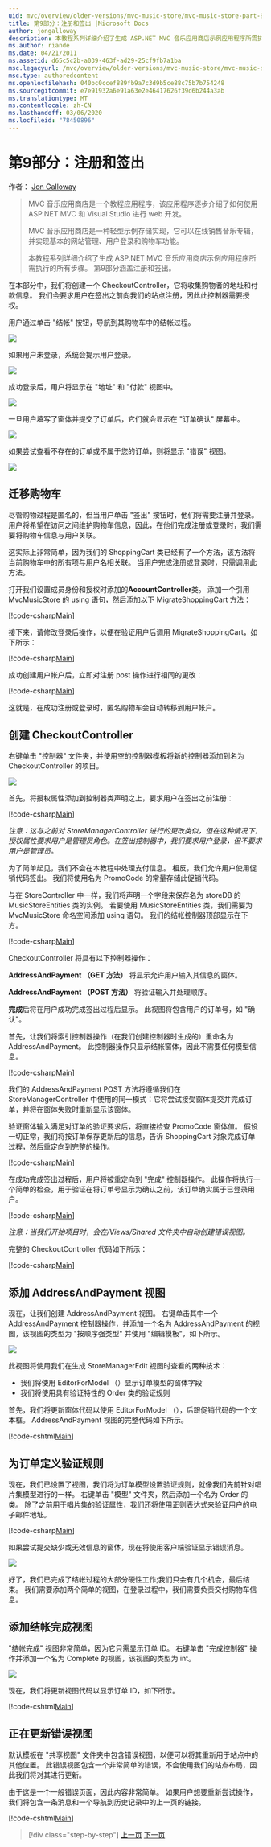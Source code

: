 ```yaml
---
uid: mvc/overview/older-versions/mvc-music-store/mvc-music-store-part-9
title: 第9部分：注册和签出 |Microsoft Docs
author: jongalloway
description: 本教程系列详细介绍了生成 ASP.NET MVC 音乐应用商店示例应用程序所需执行的所有步骤。 第9部分涵盖注册和签出。
ms.author: riande
ms.date: 04/21/2011
ms.assetid: d65c5c2b-a039-463f-ad29-25cf9fb7a1ba
msc.legacyurl: /mvc/overview/older-versions/mvc-music-store/mvc-music-store-part-9
msc.type: authoredcontent
ms.openlocfilehash: 040bc0ccef889fb9a7c3d9b5ce88c75b7b754248
ms.sourcegitcommit: e7e91932a6e91a63e2e46417626f39d6b244a3ab
ms.translationtype: MT
ms.contentlocale: zh-CN
ms.lasthandoff: 03/06/2020
ms.locfileid: "78450896"
---
```

# <a name="part-9-registration-and-checkout"></a>第9部分：注册和签出

作者： [Jon Galloway](https://github.com/jongalloway)

> MVC 音乐应用商店是一个教程应用程序，该应用程序逐步介绍了如何使用 ASP.NET MVC 和 Visual Studio 进行 web 开发。  
>   
> MVC 音乐应用商店是一种轻型示例存储实现，它可以在线销售音乐专辑，并实现基本的网站管理、用户登录和购物车功能。  
>   
> 本教程系列详细介绍了生成 ASP.NET MVC 音乐应用商店示例应用程序所需执行的所有步骤。 第9部分涵盖注册和签出。

在本部分中，我们将创建一个 CheckoutController，它将收集购物者的地址和付款信息。 我们会要求用户在签出之前向我们的站点注册，因此此控制器需要授权。

用户通过单击 "结帐" 按钮，导航到其购物车中的结帐过程。

![](mvc-music-store-part-9/_static/image1.jpg)

如果用户未登录，系统会提示用户登录。

![](mvc-music-store-part-9/_static/image1.png)

成功登录后，用户将显示在 "地址" 和 "付款" 视图中。

![](mvc-music-store-part-9/_static/image2.png)

一旦用户填写了窗体并提交了订单后，它们就会显示在 "订单确认" 屏幕中。

![](mvc-music-store-part-9/_static/image3.png)

如果尝试查看不存在的订单或不属于您的订单，则将显示 "错误" 视图。

![](mvc-music-store-part-9/_static/image4.png)

## <a name="migrating-the-shopping-cart"></a>迁移购物车

尽管购物过程是匿名的，但当用户单击 "签出" 按钮时，他们将需要注册并登录。 用户将希望在访问之间维护购物车信息，因此，在他们完成注册或登录时，我们需要将购物车信息与用户关联。

这实际上非常简单，因为我们的 ShoppingCart 类已经有了一个方法，该方法将当前购物车中的所有项与用户名相关联。 当用户完成注册或登录时，只需调用此方法。

打开我们设置成员身份和授权时添加的**AccountController**类。 添加一个引用 MvcMusicStore 的 using 语句，然后添加以下 MigrateShoppingCart 方法：

[!code-csharp[Main](mvc-music-store-part-9/samples/sample1.cs)]

接下来，请修改登录后操作，以便在验证用户后调用 MigrateShoppingCart，如下所示：

[!code-csharp[Main](mvc-music-store-part-9/samples/sample2.cs)]

成功创建用户帐户后，立即对注册 post 操作进行相同的更改：

[!code-csharp[Main](mvc-music-store-part-9/samples/sample3.cs)]

这就是，在成功注册或登录时，匿名购物车会自动转移到用户帐户。

## <a name="creating-the-checkoutcontroller"></a>创建 CheckoutController

右键单击 "控制器" 文件夹，并使用空的控制器模板将新的控制器添加到名为 CheckoutController 的项目。

![](mvc-music-store-part-9/_static/image5.png)

首先，将授权属性添加到控制器类声明之上，要求用户在签出之前注册：

[!code-csharp[Main](mvc-music-store-part-9/samples/sample4.cs)]

*注意：这与之前对 StoreManagerController 进行的更改类似，但在这种情况下，授权属性要求用户是管理员角色。在签出控制器中，我们要求用户登录，但不要求用户是管理员。*

为了简单起见，我们不会在本教程中处理支付信息。 相反，我们允许用户使用促销代码签出。 我们将使用名为 PromoCode 的常量存储此促销代码。

与在 StoreController 中一样，我们将声明一个字段来保存名为 storeDB 的 MusicStoreEntities 类的实例。 若要使用 MusicStoreEntities 类，我们需要为 MvcMusicStore 命名空间添加 using 语句。 我们的结帐控制器顶部显示在下方。

[!code-csharp[Main](mvc-music-store-part-9/samples/sample5.cs)]

CheckoutController 将具有以下控制器操作：

**AddressAndPayment （GET 方法）** 将显示允许用户输入其信息的窗体。

**AddressAndPayment （POST 方法）** 将验证输入并处理顺序。

**完成**后将在用户成功完成签出过程后显示。 此视图将包含用户的订单号，如 "确认"。

首先，让我们将索引控制器操作（在我们创建控制器时生成的）重命名为 AddressAndPayment。 此控制器操作只显示结帐窗体，因此不需要任何模型信息。

[!code-csharp[Main](mvc-music-store-part-9/samples/sample6.cs)]

我们的 AddressAndPayment POST 方法将遵循我们在 StoreManagerController 中使用的同一模式：它将尝试接受窗体提交并完成订单，并将在窗体失败时重新显示该窗体。

验证窗体输入满足对订单的验证要求后，将直接检查 PromoCode 窗体值。 假设一切正常，我们将按订单保存更新后的信息，告诉 ShoppingCart 对象完成订单过程，然后重定向到完整的操作。

[!code-csharp[Main](mvc-music-store-part-9/samples/sample7.cs)]

在成功完成签出过程后，用户将被重定向到 "完成" 控制器操作。 此操作将执行一个简单的检查，用于验证在将订单号显示为确认之前，该订单确实属于已登录用户。

[!code-csharp[Main](mvc-music-store-part-9/samples/sample8.cs)]

*注意：当我们开始项目时，会在/Views/Shared 文件夹中自动创建错误视图。*

完整的 CheckoutController 代码如下所示：

[!code-csharp[Main](mvc-music-store-part-9/samples/sample9.cs)]

## <a name="adding-the-addressandpayment-view"></a>添加 AddressAndPayment 视图

现在，让我们创建 AddressAndPayment 视图。 右键单击其中一个 AddressAndPayment 控制器操作，并添加一个名为 AddressAndPayment 的视图，该视图的类型为 "按顺序强类型" 并使用 "编辑模板"，如下所示。

![](mvc-music-store-part-9/_static/image6.png)

此视图将使用我们在生成 StoreManagerEdit 视图时查看的两种技术：

- 我们将使用 EditorForModel （）显示订单模型的窗体字段
- 我们将使用具有验证特性的 Order 类的验证规则

首先，我们将更新窗体代码以使用 EditorForModel （），后跟促销代码的一个文本框。 AddressAndPayment 视图的完整代码如下所示。

[!code-cshtml[Main](mvc-music-store-part-9/samples/sample10.cshtml)]

## <a name="defining-validation-rules-for-the-order"></a>为订单定义验证规则

现在，我们已设置了视图，我们将为订单模型设置验证规则，就像我们先前针对唱片集模型进行的一样。 右键单击 "模型" 文件夹，然后添加一个名为 Order 的类。 除了之前用于唱片集的验证属性，我们还将使用正则表达式来验证用户的电子邮件地址。

[!code-csharp[Main](mvc-music-store-part-9/samples/sample11.cs)]

如果尝试提交缺少或无效信息的窗体，现在将使用客户端验证显示错误消息。

![](mvc-music-store-part-9/_static/image7.png)

好了，我们已完成了结帐过程的大部分硬性工作;我们只会有几个机会，最后结束。 我们需要添加两个简单的视图，在登录过程中，我们需要负责交付购物车信息。

## <a name="adding-the-checkout-complete-view"></a>添加结帐完成视图

"结帐完成" 视图非常简单，因为它只需显示订单 ID。 右键单击 "完成控制器" 操作并添加一个名为 Complete 的视图，该视图的类型为 int。

![](mvc-music-store-part-9/_static/image8.png)

现在，我们将更新视图代码以显示订单 ID，如下所示。

[!code-cshtml[Main](mvc-music-store-part-9/samples/sample12.cshtml)]

## <a name="updating-the-error-view"></a>正在更新错误视图

默认模板在 "共享视图" 文件夹中包含错误视图，以便可以将其重新用于站点中的其他位置。 此错误视图包含一个非常简单的错误，不会使用我们的站点布局，因此我们将对其进行更新。

由于这是一个一般错误页面，因此内容非常简单。 如果用户想要重新尝试操作，我们将包含一条消息和一个导航到历史记录中的上一页的链接。

[!code-cshtml[Main](mvc-music-store-part-9/samples/sample13.cshtml)]

> [!div class="step-by-step"]
> [上一页](mvc-music-store-part-8.md)
> [下一页](mvc-music-store-part-10.md)
